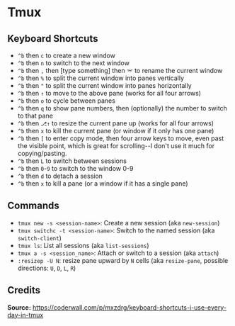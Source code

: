 # Tmux

## Keyboard Shortcuts

* `^b` then `c` to create a new window
* `^b` then `n` to switch to the next window
* `^b` then `,` then [type something] then `⌤` to rename the current window
* `^b` then `%` to split the current window into panes vertically
* `^b` then `"` to split the current window into panes horizontally
* `^b` then `↑` to move to the above pane (works for all four arrows)
* `^b` then `o` to cycle between panes
* `^b` then `q` to show pane numbers, then (optionally) the number to switch to that pane
* `^b` then `⎇↑` to resize the current pane up (works for all four arrows)
* `^b` then `x` to kill the current pane (or window if it only has one pane)
* `^b` then `[` to enter copy mode, then four arrow keys to move, even past the visible point, which is great for scrolling--I don't use it much for copying/pasting.
* `^b` then `L` to switch between sessions
* `^b` then `0`-`9` to switch to the window 0-9
* `^b` then `d` to detach a session
* `^b` then `x` to kill a pane (or a window if it has a single pane)


## Commands

* `tmux new -s <session-name>`: Create a new session (aka `new-session`)
* `tmux switchc -t <session-name>`: Switch to the named session (aka `switch-client`)
* `tmux ls`: List all sessions (aka `list-sessions`)
* `tmux a -s <session_name>`: Attach or switch to a session (aka `attach`)
* `:resizep -U N`: resize pane upward by `N` cells (aka `resize-pane`, possible directions: `U`, `D`, `L`, `R`)


## Credits

__Source:__ https://coderwall.com/p/mxzdrg/keyboard-shortcuts-i-use-every-day-in-tmux
